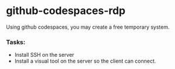 # github-codespaces-rdp
Using github codespaces, you may create a free temporary system.


### Tasks:
- Install SSH on the server
- Install a visual tool on the server so the client can connect.
